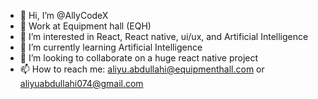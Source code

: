 - 👋 Hi, I’m @AllyCodeX
- 👋 Work at Equipment hall (EQH)
- 👀 I’m interested in React, React native, ui/ux, and Artificial Intelligence
- 🌱 I’m currently learning  Artificial Intelligence
- 💞️ I’m looking to collaborate on a huge react native project
- 📫 How to reach me: aliyu.abdullahi@equipmenthall.com or aliyuabdullahi074@gmail.com

<!---
AllyCodeX/AllyCodeX is a ✨ special ✨ repository because its `README.md` (this file) appears on your GitHub profile.
You can click the Preview link to take a look at your changes.
--->
